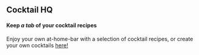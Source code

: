 <h2>Cocktail HQ</h2>
<h4>Keep <em>a tab</em> of your cocktail recipes</h4>

<p> Enjoy your own at-home-bar with a selection of cocktail recipes, or create your own cocktails <a href="https://schemalem-mister-cocktail.herokuapp.com/" target="_blank"> here! </a></p>
